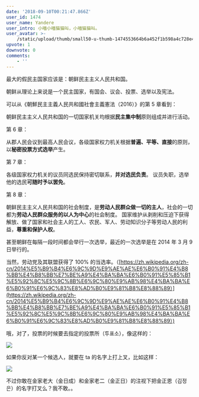 ```yaml
---
date: '2018-09-10T00:21:47.866Z'
user_id: 1474
user_name: Yandere
user_intro: 小喵小喵猫猫叫，小喵猫猫叫。
user_avatar: >-
    /static/upload/thumb/small50-u-thumb-1474553664b6a452f1b598a4c728e42303eaf6ebdd29.png
upvote: 1
downvote: 0
comments:
    - ''
---
```


最大的假民主国家应该是：朝鲜民主主义人民共和国。

朝鲜从理论上来说是一个民主国家，有国会、议会、投票、选举以及宪法。

可以从《朝鮮民主主義人民共和國社會主義憲法（2016）》的第 5 章看到：

朝鲜民主主义人民共和国的一切国家机关均根据**民主集中制**原则组成并进行活动。

第 6 章：

从郡人民会议到最高人民会议，各级国家权力机关根据**普遍、平等、直接**的原则，以**秘密投票方式选举**产生。

第 7 章：

各级国家权力机关的议员同选民保持密切联系，**并对选民负责**。 议员失职，选举他的选民**可随时予以罢免**。

第 8 章：

朝鲜民主主义人民共和国的社会制度，是**劳动人民群众做一切的主人**，社会的一切都为**劳动人民群众服务的以人为中心**的社会制度。 国家维护从剥削和压迫下获得解放、做了国家和社会主人的工人、农民、军人、劳动知识分子等劳动人民的利益，**尊重和保护人权**。

  

甚至朝鲜在每隔一段时间都会举行一次选举，最近的一次选举是在 2014 年 3 月 9 日举行的。

当然，劳动党及其联盟获得了 100% 的当选率。（[https://zh.wikipedia.org/zh-cn/2014%E5%B9%B4%E6%9C%9D%E9%AE%AE%E6%B0%91%E4%B8%BB%E4%B8%BB%E7%BE%A9%E4%BA%BA%E6%B0%91%E5%85%B1%E5%92%8C%E5%9C%8B%E6%9C%80%E9%AB%98%E4%BA%BA%E6%B0%91%E6%9C%83%E8%AD%B0%E9%81%B8%E8%88%89）](https://zh.wikipedia.org/zh-cn/2014%E5%B9%B4%E6%9C%9D%E9%AE%AE%E6%B0%91%E4%B8%BB%E4%B8%BB%E7%BE%A9%E4%BA%BA%E6%B0%91%E5%85%B1%E5%92%8C%E5%9C%8B%E6%9C%80%E9%AB%98%E4%BA%BA%E6%B0%91%E6%9C%83%E8%AD%B0%E9%81%B8%E8%88%89）)

哦，对了，投票的时候要去指定的投票所（투표소），像这样的：

![](https://i.imgur.com/CW8NWRt.jpg)  

如果你反对某一个候选人，就要在 ta 的名字上打上叉，比如这样：

![](https://i.imgur.com/j0ZjJb1.png)

不过你敢在金家老大（金日成）和金家老二（金正日）的注视下把金正恩（김정은）的名字打叉么？我不敢。。

